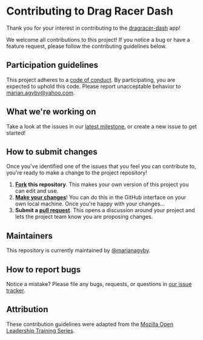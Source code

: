 # Contributing to Drag Racer Dash

Thank you for your interest in contributing to the [dragracer-dash](https://github.com/marianagyby/dragracer-dash) app!

We welcome all contributions to this project! If you notice a bug or have a feature request, please follow the contributing guidelines below.

## Participation guidelines

This project adheres to a [code of conduct](CODE_OF_CONDUCT.md). By participating, you are expected to uphold this code. Please report unacceptable behavior to marian.agyby@yahoo.com.

## What we're working on

Take a look at the issues in our [latest milestone](https://github.com/marianagyby/dragracer-dash/issues), or create a new issue to get started!

## How to submit changes

Once you've identified one of the issues that you feel you can contribute to, you're ready to make a change to the project repository!

1. **[Fork](https://help.github.com/articles/fork-a-repo/) this repository**. This makes your own version of this project you can edit and use.
2. **[Make your changes](https://guides.github.com/activities/forking/#making-changes)**! You can do this in the GitHub interface on your own local machine. Once you're happy with your changes...
3. **Submit a [pull request](https://docs.github.com/en/pull-requests/collaborating-with-pull-requests/proposing-changes-to-your-work-with-pull-requests/creating-a-pull-request-from-a-fork)**. This opens a discussion around your project and lets the project team know you are proposing changes.

## Maintainers

This repository is currently maintained by [@marianagyby](https://github.com/marianagyby).

## How to report bugs

Notice a mistake? Please file any bugs, requests, or questions in [our issue tracker](https://github.com/marianagyby/dragracer-dash/issues).

## Attribution

These contribution guidelines were adapted from the [Mozilla Open Leadership Training Series](https://github.com/mozilla/open-leadership-training-series/blob/gh-pages/CONTRIBUTING.md).
